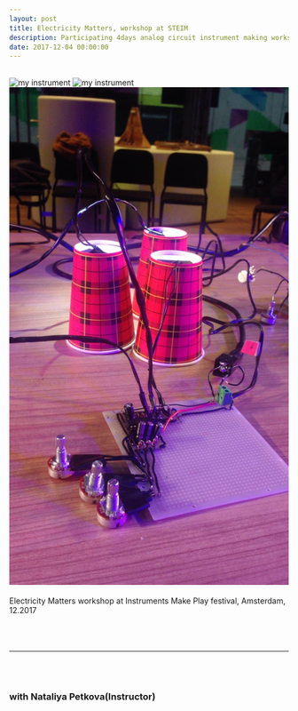 ```yaml
---
layout: post
title: Electricity Matters, workshop at STEIM
description: Participating 4days analog circuit instrument making workshop
date: 2017-12-04 00:00:00
---
```


<br/>


<div class="img_row">
	<img class="col two" src="{{ site.baseurl }}/img/electronic01.JPG" alt="my instrument" title="my instrument"/>
	<img class="col one" src="{{ site.baseurl }}/img/electronic02.JPG" alt="my instrument" title="my instrument"/>
</div>
<div>
<img class="col three" src="/img/electronic03.JPG" alt="my instrument" title="my instrument"/>
</div>
<br/>
<div class="col three caption">
	Electricity Matters workshop at Instruments Make Play festival, Amsterdam, 12.2017
</div>
<br/>
<br/>
<br/>

***



<br/><br/>
### with Nataliya Petkova(Instructor)
